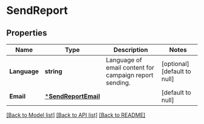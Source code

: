 # SendReport

## Properties
Name | Type | Description | Notes
------------ | ------------- | ------------- | -------------
**Language** | **string** | Language of email content for campaign report sending. | [optional] [default to null]
**Email** | [***SendReportEmail**](sendReport_email.md) |  | [default to null]

[[Back to Model list]](../README.md#documentation-for-models) [[Back to API list]](../README.md#documentation-for-api-endpoints) [[Back to README]](../README.md)


